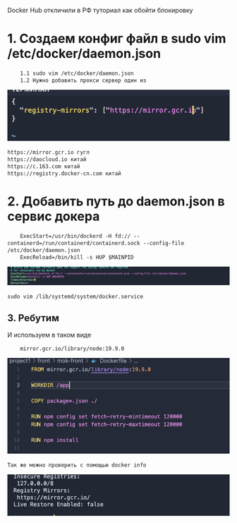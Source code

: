 Docker Hub откличили в РФ туториал как обойти блокировку

# 1. Создаем конфиг файл в sudo vim /etc/docker/daemon.json

        1.1 sudo vim /etc/docker/daemon.json
        1.2 Нужно добавить прокси сервер один из

![конфиг файл](dockh.png)

    https://mirror.gcr.io гугл
    https://daocloud.io китай
    https://c.163.com китай
    https://registry.docker-cn.com китай

# 2. Добавить путь до daemon.json в сервис докера

        ExecStart=/usr/bin/dockerd -H fd:// --containerd=/run/containerd/containerd.sock --config-file /etc/docker/daemon.json
        ExecReload=/bin/kill -s HUP $MAINPID

![конфиг файл](dockh1.png)

    sudo vim /lib/systemd/system/docker.service

## 3. Ребутим

И используем в таком виде

        mirror.gcr.io/library/node:19.9.0

![конфиг файл](dockh3.png)

    Так же можно проверить с помощью docker info

![конфиг файл](dockh4.png)
